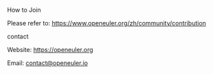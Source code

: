 
How to Join

Please refer to: https://www.openeuler.org/zh/community/contribution



contact

Website: https://openeuler.org

Email: contact@openeuler.io
